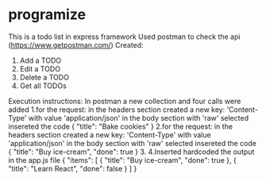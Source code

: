 # programize
This is a todo list in express framework
Used postman to check the api (https://www.getpostman.com/)
Created: 
1. Add a TODO
2. Edit a TODO
3. Delete a TODO
4. Get all TODOs

Execution instructions:
In postman a new collection and four calls were  added
1.for the request:
    in the headers section created a new key: 'Content-Type' with value 'application/json'
    in the body section with 'raw' selected insereted the code 
    {
    "title": "Bake cookies"
    }
2.for the request:
    in the headers section created a new key: 'Content-Type' with value 'application/json'
    in the body section with 'raw' selected insereted the code 
    {
    "title": "Buy ice-cream",
    "done": true
    }
3.
4.Inserted hardcoded the output in the app.js file
{
  "items": [
    {
      "title": "Buy ice-cream",
      "done": true
    },
    {
      "title": "Learn React",
      "done": false
    }
  ]
}

